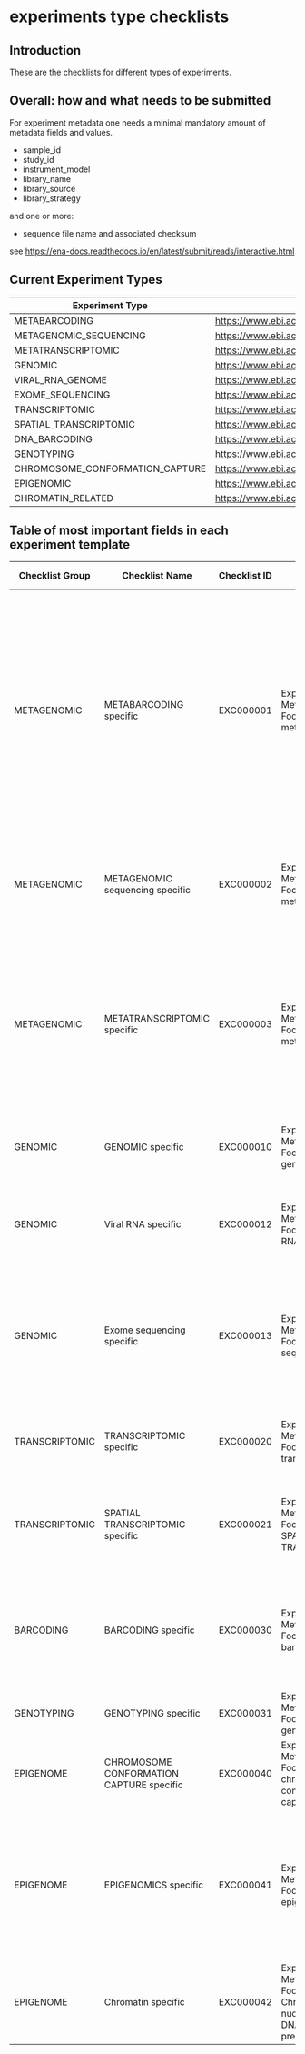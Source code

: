 # experiments type checklists

## Introduction

These are the checklists for different types of experiments.

## Overall: how and what needs to be submitted

For experiment metadata one needs a minimal mandatory amount of metadata fields and values.

* sample_id
* study_id
* instrument_model
* library_name
* library_source
* library_strategy

and one or more:

* sequence file name and associated checksum

see <https://ena-docs.readthedocs.io/en/latest/submit/reads/interactive.html>

## Current Experiment Types

| Experiment Type | Current example | Comment |
| --- | --- | --- |
| METABARCODING | <https://www.ebi.ac.uk/ena/browser/view/SRX11512992> | |
| METAGENOMIC_SEQUENCING | <https://www.ebi.ac.uk/ena/browser/view/SRX7572557> | |
| METATRANSCRIPTOMIC | <https://www.ebi.ac.uk/ena/browser/view/DRX030329> | |
| GENOMIC | <https://www.ebi.ac.uk/ena/browser/view/SRX659582> | |
| VIRAL_RNA_GENOME | <https://www.ebi.ac.uk/ena/browser/view/ERX5705315> | |
| EXOME_SEQUENCING | <https://www.ebi.ac.uk/ena/browser/view/SRX6455994> | |
| TRANSCRIPTOMIC | <https://www.ebi.ac.uk/ena/browser/view/SRX2885726> | |
| SPATIAL_TRANSCRIPTOMIC | <https://www.ebi.ac.uk/ena/browser/view/ERX9207228> | |
| DNA_BARCODING | <https://www.ebi.ac.uk/ena/browser/view/SRX10353112> | |
| GENOTYPING | <https://www.ebi.ac.uk/ena/browser/view/SRX8470509> | |
| CHROMOSOME_CONFORMATION_CAPTURE | <https://www.ebi.ac.uk/ena/browser/view/SRX19055521> | |
| EPIGENOMIC | <https://www.ebi.ac.uk/ena/browser/view/SRX2376117> | |
| CHROMATIN_RELATED | <https://www.ebi.ac.uk/ena/browser/view/SRX6420619> | |

## Table of most important fields in each experiment template

| Checklist Group | Checklist Name | Checklist ID | Checklist Description | Checklist Version | Experiment Type Name | Experiment Type Definition | Experiment Design | Library Strategy | Library Source | Library_Selection |
| --- | --- | --- | --- | --- | --- | --- | --- |--- | --- | -- |
| METAGENOMIC | METABARCODING specific | EXC000001 | Experiment Metadata Checklist Focused on metabarcoding | v1 | METABARCODING | Metabarcoding is the barcoding of DNA/RNA (or eDNA/eRNA) in a manner that allows for the simultaneous identification of many taxa within the same sample. The main difference between barcoding and metabarcoding is that metabarcoding does not focus on one specific organism, but instead aims to determine species composition within a sample.[WIKIPEDIA] | mixed marker barcoding | AMPLICON | METAGENOMIC | PCR |
| METAGENOMIC | METAGENOMIC sequencing specific | EXC000002 | Experiment Metadata Checklist Focused on metagenomics | v1 | METAGENOMIC_SEQUENCING | Approach which samples, in parallel, all genes in all organisms present in a given sample, e.g. to provide insight into biodiversity and function. |  | AMPLICON | METAGENOMIC |  |
| METAGENOMIC | METATRANSCRIPTOMIC specific | EXC000003 | Experiment Metadata Checklist Focused on metatranscriptomics | v1 | METATRANSCRIPTOMIC | The study of microbe gene expression within natural environments (i.e. the metatranscriptome). Metatranscriptomics methods can be used for whole gene expression profiling of complex microbial communities.[EDAM] |  |  | METATRANSCRIPTOMIC | PCR |
| GENOMIC | GENOMIC specific | EXC000010 | Experiment Metadata Checklist Focused on genomics | v1 | GENOMIC | Sequencing of DNA located in the genome and able to be transmitted to the offspring.[adapted from SO] |  |  | GENOMIC |  |
| GENOMIC | Viral RNA specific | EXC000012 | Experiment Metadata Checklist Focused on Viral RNA | v1 | VIRAL_RNA_GENOME | Adapted from a virus whose genome consists of RNA. Can be single or double-stranded RNA.[NCIT and SO adapted] |  | WGS | VIRAL RNA |  |
| GENOMIC | Exome sequencing specific | EXC000013 | Experiment Metadata Checklist Focused on exome sequencing | v1 | EXOME_SEQUENCING | Laboratory technique to sequence all the protein-coding regions in a genome, i.e., the exome. Exome sequencing is considered a cheap alternative to whole genome sequencing. |  |  | GENOMIC |  |
| TRANSCRIPTOMIC | TRANSCRIPTOMIC specific | EXC000020 | Experiment Metadata Checklist Focused on transcriptomics | v1 | TRANSCRIPTOMIC | The analysis of transcriptomes, or a set of all the RNA molecules in a specific cell, tissue etc. |  |  | TRANSCRIPTOMIC |  |
| TRANSCRIPTOMIC | SPATIAL TRANSCRIPTOMIC specific | EXC000021 | Experiment Metadata Checklist Focused on SPATIAL TRANSCRIPTOMIC | v1 | SPATIAL_TRANSCRIPTOMIC | assay that allows visualization and quantitative analysis of the transcriptome with spatial resolution in individual tissue sections |  |  | TRANSCRIPTOMIC |  |
| BARCODING | BARCODING specific | EXC000030 | Experiment Metadata Checklist Focused on barcoding | v1 | DNA_BARCODING | Analyse DNA sequences in order to identify a DNA 'barcode'; marker genes or any short fragment(s) of DNA that are useful to diagnose the taxa of biological organisms. | single target locus and single species barcoding | AMPLICON | GENOMIC | PCR |
| GENOTYPING | GENOTYPING specific | EXC000031 | Experiment Metadata Checklist Focused on genotyping | v1 | GENOTYPING | An assay in which variation in a part of or the whole genome is analysed |  |  | GENOMIC |  |
| EPIGENOME | CHROMOSOME CONFORMATION CAPTURE specific | EXC000040 | Experiment Metadata Checklist Focused on chromosome conformation capture | v1 | CHROMOSOME_CONFORMATION_CAPTURE |  |  |  | GENOMIC |  |
| EPIGENOME | EPIGENOMICS specific | EXC000041 | Experiment Metadata Checklist Focused on epigenomics | v1 | EPIGENOMIC | The study of the epigenetic modifications of a whole cell, tissue, organism etc. Epigenetics concerns the heritable changes in gene expression owing to mechanisms other than DNA sequence variation. |  |  | GENOMIC |  |
| EPIGENOME | Chromatin specific | EXC000042 | Experiment Metadata Checklist Focused on Chromatin, nucleosome and DNA binding site prediction | v1 | CHROMATIN_RELATED |  |  |  | GENOMIC |  |

